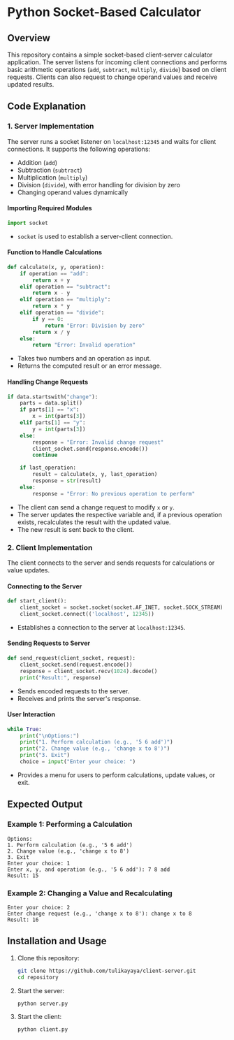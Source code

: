 # Python Socket-Based Calculator

## Overview
This repository contains a simple socket-based client-server calculator application. The server listens for incoming client connections and performs basic arithmetic operations (`add`, `subtract`, `multiply`, `divide`) based on client requests. Clients can also request to change operand values and receive updated results.

## Code Explanation

### 1. Server Implementation
The server runs a socket listener on `localhost:12345` and waits for client connections. It supports the following operations:
- Addition (`add`)
- Subtraction (`subtract`)
- Multiplication (`multiply`)
- Division (`divide`), with error handling for division by zero
- Changing operand values dynamically

#### Importing Required Modules
```python
import socket
```
- `socket` is used to establish a server-client connection.

#### Function to Handle Calculations
```python
def calculate(x, y, operation):
    if operation == "add":
        return x + y
    elif operation == "subtract":
        return x - y
    elif operation == "multiply":
        return x * y
    elif operation == "divide":
        if y == 0:
            return "Error: Division by zero"
        return x / y
    else:
        return "Error: Invalid operation"
```
- Takes two numbers and an operation as input.
- Returns the computed result or an error message.

#### Handling Change Requests
```python
if data.startswith("change"):
    parts = data.split()
    if parts[1] == "x":
        x = int(parts[3])
    elif parts[1] == "y":
        y = int(parts[3])
    else:
        response = "Error: Invalid change request"
        client_socket.send(response.encode())
        continue

    if last_operation:
        result = calculate(x, y, last_operation)
        response = str(result)
    else:
        response = "Error: No previous operation to perform"
```
- The client can send a change request to modify `x` or `y`.
- The server updates the respective variable and, if a previous operation exists, recalculates the result with the updated value.
- The new result is sent back to the client.

### 2. Client Implementation
The client connects to the server and sends requests for calculations or value updates.

#### Connecting to the Server
```python
def start_client():
    client_socket = socket.socket(socket.AF_INET, socket.SOCK_STREAM)
    client_socket.connect(('localhost', 12345))
```
- Establishes a connection to the server at `localhost:12345`.

#### Sending Requests to Server
```python
def send_request(client_socket, request):
    client_socket.send(request.encode())
    response = client_socket.recv(1024).decode()
    print("Result:", response)
```
- Sends encoded requests to the server.
- Receives and prints the server's response.

#### User Interaction
```python
while True:
    print("\nOptions:")
    print("1. Perform calculation (e.g., '5 6 add')")
    print("2. Change value (e.g., 'change x to 8')")
    print("3. Exit")
    choice = input("Enter your choice: ")
```
- Provides a menu for users to perform calculations, update values, or exit.

## Expected Output
### Example 1: Performing a Calculation
```
Options:
1. Perform calculation (e.g., '5 6 add')
2. Change value (e.g., 'change x to 8')
3. Exit
Enter your choice: 1
Enter x, y, and operation (e.g., '5 6 add'): 7 8 add
Result: 15
```

### Example 2: Changing a Value and Recalculating
```
Enter your choice: 2
Enter change request (e.g., 'change x to 8'): change x to 8
Result: 16
```

## Installation and Usage
1. Clone this repository:
   ```sh
   git clone https://github.com/tulikayaya/client-server.git
   cd repository
   ```
2. Start the server:
   ```sh
   python server.py
   ```
3. Start the client:
   ```sh
   python client.py
   ```

